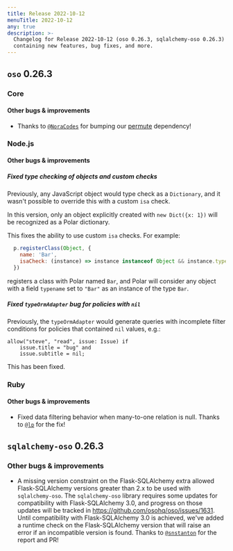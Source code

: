 ```yaml
---
title: Release 2022-10-12
menuTitle: 2022-10-12
any: true
description: >-
  Changelog for Release 2022-10-12 (oso 0.26.3, sqlalchemy-oso 0.26.3)
  containing new features, bug fixes, and more.
---
```


## `oso` 0.26.3

### Core

#### Other bugs & improvements

- Thanks to [`@NoraCodes`](https://github.com/NoraCodes) for bumping our
  [permute](https://crates.io/crates/permute) dependency!

### Node.js

#### Other bugs & improvements

##### Fixed type checking of objects and custom checks

Previously, any JavaScript object would type check as a `Dictionary`, and it wasn't possible
to override this with a custom `isa` check.

In this version, only an object explicitly created with `new Dict({x: 1})` will be recognized
as a Polar dictionary.

This fixes the ability to use custom `isa` checks. For example:

```js
  p.registerClass(Object, {
    name: 'Bar',
    isaCheck: (instance) => instance instanceof Object && instance.typename && instance.typename == "Bar"
  })
```

registers a class with Polar named `Bar`, and Polar will consider any object with a field `typename` set to `"Bar"`
as an instance of the type `Bar`.

##### Fixed `typeOrmAdapter` bug for policies with `nil`

Previously, the `typeOrmAdapter` would generate queries with incomplete filter
conditions for policies that contained `nil` values, e.g.:

```polar
allow("steve", "read", issue: Issue) if
    issue.title = "bug" and
    issue.subtitle = nil;
```

This has been fixed.

### Ruby

#### Other bugs & improvements

- Fixed data filtering behavior when many-to-one relation is null.
  Thanks to [`@lp`](https://github.com/lp) for the fix!


## `sqlalchemy-oso` 0.26.3

### Other bugs & improvements

- A missing version constraint on the Flask-SQLAlchemy extra allowed
  Flask-SQLAlchemy versions greater than 2.x to be used with `sqlalchemy-oso`.
  The `sqlalchemy-oso` library requires some updates for compatibility with
  Flask-SQLAlchemy 3.0, and progress on those updates will be tracked in
  https://github.com/osohq/oso/issues/1631. Until compatibility with
  Flask-SQLAlchemy 3.0 is achieved, we've added a runtime check on the
  Flask-SQLAlchemy version that will raise an error if an incompatible version
  is found. Thanks to [`@snstanton`](https://github.com/snstanton) for the
  report and PR!
